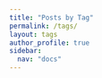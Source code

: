 ```yaml
---
title: "Posts by Tag"
permalink: /tags/
layout: tags
author_profile: true
sidebar:
  nav: "docs"
---
```


